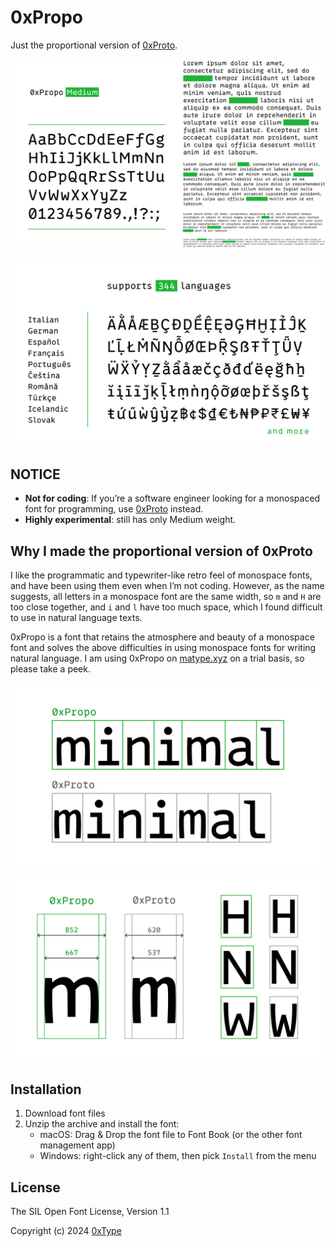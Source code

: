 # 0xPropo

Just the proportional version of [0xProto](https://github.com/0xType/0xProto).

![0xPropo](./images/1.png)

![0xProp supports 344 languages](./images/2.png)

## NOTICE

- **Not for coding**: If you’re a software engineer looking for a monospaced font for programming, use [0xProto](https://github.com/0xType/0xProto) instead.
- **Highly experimental**: still has only Medium weight.

## Why I made the proportional version of 0xProto

I like the programmatic and typewriter-like retro feel of monospace fonts, and have been using them even when I’m not coding.
However, as the name suggests, all letters in a monospace font are the same width, so `m` and `H` are too close together, and `i` and `l` have too much space, which I found difficult to use in natural language texts.

0xPropo is a font that retains the atmosphere and beauty of a monospace font and solves the above difficulties in using monospace fonts for writing natural language.
I am using 0xPropo on [matype.xyz](https://matype.xyz/) on a trial basis, so please take a peek.

![0xPropo and 0xProto](./images/3.png)
![compare 0xPropo with 0xProto](./images/4.png)

## Installation

1. Download font files
1. Unzip the archive and install the font:
    - macOS: Drag & Drop the font file to Font Book (or the other font management app)
    - Windows: right-click any of them, then pick `Install` from the menu

## License

The SIL Open Font License, Version 1.1

Copyright (c) 2024 [0xType](https://0xtype.dev)